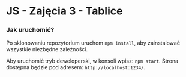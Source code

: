 # JS - Zajęcia 3 - Tablice

### Jak uruchomić?

Po sklonowaniu repozytorium uruchom `npm install`, aby zainstalować wszystkie
niezbędne zależności.

Aby uruchomić tryb deweloperski, w konsoli wpisz: `npm start`.
Strona dostępna będzie pod adresem: `http://localhost:1234/`.
